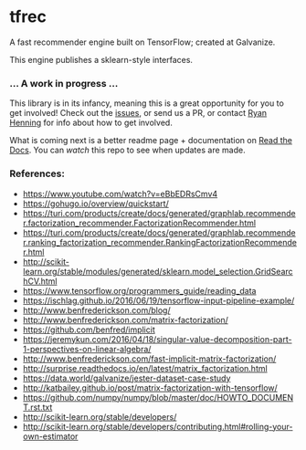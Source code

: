 # tfrec

A fast recommender engine built on TensorFlow; created at Galvanize.

This engine publishes a sklearn-style interfaces.

### ... A work in progress ...

This library is in its infancy, meaning this is a great opportunity for you to get involved! Check out the [issues](https://github.com/GalvanizeOpenSource/tfrec/issues), or send us a PR, or contact [Ryan Henning](https://github.com/acu192) for info about how to get involved.

What is coming next is a better readme page + documentation on [Read the Docs](https://readthedocs.com/). You can _watch_ this repo to see when updates are made.

### References:

- https://www.youtube.com/watch?v=eBbEDRsCmv4
- https://gohugo.io/overview/quickstart/
- https://turi.com/products/create/docs/generated/graphlab.recommender.factorization_recommender.FactorizationRecommender.html
- https://turi.com/products/create/docs/generated/graphlab.recommender.ranking_factorization_recommender.RankingFactorizationRecommender.html
- http://scikit-learn.org/stable/modules/generated/sklearn.model_selection.GridSearchCV.html
- https://www.tensorflow.org/programmers_guide/reading_data
- https://ischlag.github.io/2016/06/19/tensorflow-input-pipeline-example/
- http://www.benfrederickson.com/blog/
- http://www.benfrederickson.com/matrix-factorization/
- https://github.com/benfred/implicit
- https://jeremykun.com/2016/04/18/singular-value-decomposition-part-1-perspectives-on-linear-algebra/
- http://www.benfrederickson.com/fast-implicit-matrix-factorization/
- http://surprise.readthedocs.io/en/latest/matrix_factorization.html
- https://data.world/galvanize/jester-dataset-case-study
- http://katbailey.github.io/post/matrix-factorization-with-tensorflow/
- https://github.com/numpy/numpy/blob/master/doc/HOWTO_DOCUMENT.rst.txt
- http://scikit-learn.org/stable/developers/
- http://scikit-learn.org/stable/developers/contributing.html#rolling-your-own-estimator
